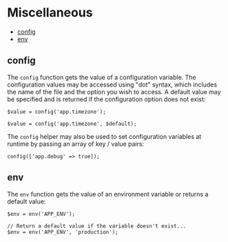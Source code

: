 # Miscellaneous

* [config](#config)
* [env](#env)

## config

The `config` function gets the value of a configuration variable. The configuration values may be accessed using "dot" syntax, which includes the name of the file and the option you wish to access. A default value may be specified and is returned if the configuration option does not exist:

```
$value = config('app.timezone');

$value = config('app.timezone', $default);
```

The `config` helper may also be used to set configuration variables at runtime by passing an array of key / value pairs:

```
config(['app.debug' => true]);
```

## env

The `env` function gets the value of an environment variable or returns a default value:

```
$env = env('APP_ENV');

// Return a default value if the variable doesn't exist...
$env = env('APP_ENV', 'production');
```
